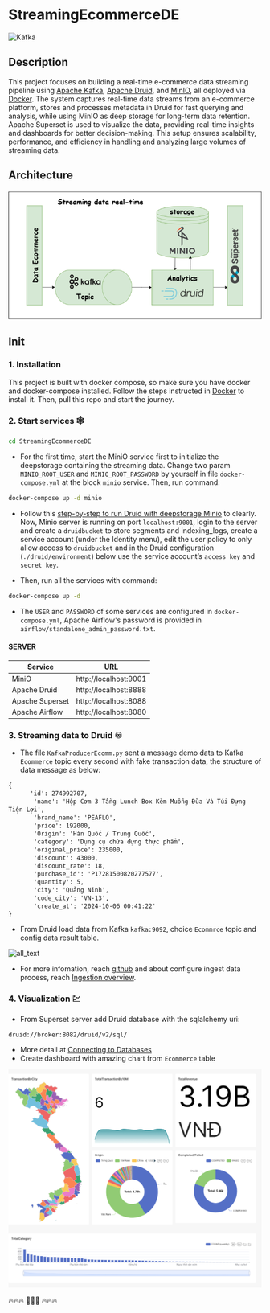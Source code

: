 # StreamingEcommerceDE
![Kafka](https://img.shields.io/badge/kafka-5.2.0-brightgreen)

## Description
This project focuses on building a real-time e-commerce data streaming pipeline using [Apache Kafka](https://kafka.apache.org/quickstart), [Apache Druid](https://github.com/apache/druid), and [MinIO](https://github.com/minio/minio), all deployed via [Docker](https://docs.docker.com/). The system captures real-time data streams from an e-commerce platform, stores and processes metadata in Druid for fast querying and analysis, while using MinIO as deep storage for long-term data retention. Apache Superset is used to visualize the data, providing real-time insights and dashboards for better decision-making. This setup ensures scalability, performance, and efficiency in handling and analyzing large volumes of streaming data.
## Architecture
![alt text](https://github.com/mdnanh/StreamingEcommerceDE/blob/main/images/architecture.png)

## Init
### 1. Installation
This project is built with docker compose, so make sure you have docker and docker-compose installed. Follow the steps instructed in [Docker](https://docs.docker.com/get-started/get-docker/) to install it. 
Then, pull this repo and start the journey.

### 2. Start services 🕸️
```sh
cd StreamingEcommerceDE
```
* For the first time, start the MiniO service first to initialize the deepstorage containing the streaming data. Change two param `MINIO_ROOT_USER` and `MINIO_ROOT_PASSWORD` by yourself in file `docker-compose.yml` at the block `minio` service. Then, run command:
```sh
docker-compose up -d minio
```
* Follow this [step-by-step to run Druid with deepstorage Minio](https://blog.min.io/how-to-druid-superset-minio/) to clearly. 
Now, Minio server is running on port `localhost:9001`, login to the server and create a `druidbucket` to store segments and indexing_logs, create a service account (under the Identity menu), edit the user policy to only allow access to `druidbucket` and in the Druid configuration (`./druid/environment`) below use the service account’s `access key` and `secret key`.

* Then, run all the services with command:
```sh
docker-compose up -d
```
* The `USER` and `PASSWORD` of some services are configured in `docker-compose.yml`, Apache Airflow's password is provided in `airflow/standalone_admin_password.txt`.
#### SERVER
Service | URL |
--- | --- |
MiniO | http://localhost:9001 |
Apache Druid | http://localhost:8888 |
Apache Superset | http://localhost:8088 |
Apache Airflow | http://localhost:8080 |

### 3. Streaming data to Druid ♾️
* The file `KafkaProducerEcomm.py` sent a message demo data to Kafka `Ecommerce` topic every second with fake transaction data, the structure of data message as below:
```code
{
      'id': 274992707,
       'name': 'Hộp Cơm 3 Tầng Lunch Box Kèm Muỗng Đũa Và Túi Đựng Tiện Lợi',
       'brand_name': 'PEAFLO',
       'price': 192000,
       'Origin': 'Hàn Quốc / Trung Quốc',
       'category': 'Dụng cụ chứa đựng thực phẩm',
       'original_price': 235000,
       'discount': 43000,
       'discount_rate': 18,
       'purchase_id': 'P17281500820277577',
       'quantity': 5,
       'city': 'Quảng Ninh',
       'code_city': 'VN-13',
       'create_at': '2024-10-06 00:41:22'
}
```
* From Druid load data from Kafka `kafka:9092`, choice `Ecommrce` topic and config data result table.

![all_text](https://github.com/mdnanh/StreamingEcommerceDE/blob/main/images/druid_connect.gif)

* For more infomation, reach [github](https://github.com/apache/druid?tab=readme-ov-file) and about configure ingest data process, reach [Ingestion overview](https://druid.apache.org/docs/latest/ingestion/index.html).

### 4. Visualization 💹
* From Superset server add Druid database with the sqlalchemy uri:
```code
druid://broker:8082/druid/v2/sql/
```
* More detail at [Connecting to Databases](https://superset.apache.org/docs/configuration/databases/)
* Create dashboard with amazing chart from `Ecommerce` table

![all_text](https://github.com/mdnanh/StreamingEcommerceDE/blob/main/images/viz.jpg)

🔥🔥🔥                                                            🤝🤝🤝                                                                  🔥🔥🔥

